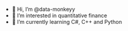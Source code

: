 - 👋 Hi, I’m @data-monkeyy
- 👀 I’m interested in quantitative finance
- 🌱 I’m currently learning C#, C++ and Python

<!---
data-monkeyy/data-monkeyy is a ✨ special ✨ repository because its `README.md` (this file) appears on your GitHub profile.
You can click the Preview link to take a look at your changes.
--->
